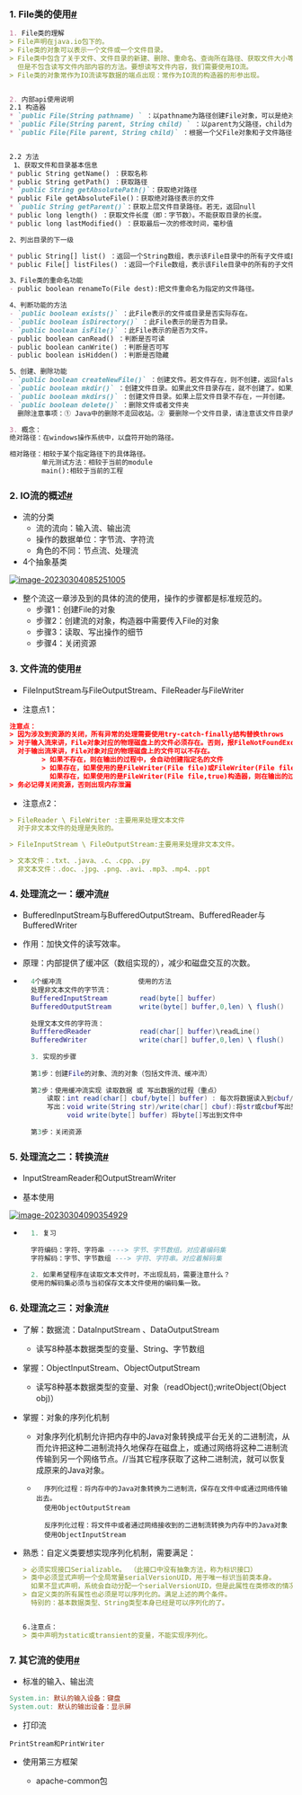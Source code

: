 ### 1. File类的使用[#](https://www.cnblogs.com/deyo/p/17496096.html#1-file%E7%B1%BB%E7%9A%84%E4%BD%BF%E7%94%A8)

```markdown
1. File类的理解
> File声明在java.io包下的。
> File类的对象可以表示一个文件或一个文件目录。
> File类中包含了关于文件、文件目录的新建、删除、重命名、查询所在路径、获取文件大小等方法。
  但是不包含读写文件内部内容的方法。要想读写文件内容，我们需要使用IO流。
> File类的对象常作为IO流读写数据的端点出现：常作为IO流的构造器的形参出现。


2. 内部api使用说明
2.1 构造器
* `public File(String pathname) ` ：以pathname为路径创建File对象，可以是绝对路径或者相对路径，如果pathname是相对路径，则默认的当前路径在系统属性user.dir中存储。
* `public File(String parent, String child) ` ：以parent为父路径，child为子路径创建File对象。
* `public File(File parent, String child)` ：根据一个父File对象和子文件路径创建File对象


2.2 方法
 1、获取文件和目录基本信息
* public String getName() ：获取名称
* public String getPath() ：获取路径
* `public String getAbsolutePath()`：获取绝对路径
* public File getAbsoluteFile()：获取绝对路径表示的文件
* `public String getParent()`：获取上层文件目录路径。若无，返回null
* public long length() ：获取文件长度（即：字节数）。不能获取目录的长度。
* public long lastModified() ：获取最后一次的修改时间，毫秒值

2、列出目录的下一级

* public String[] list() ：返回一个String数组，表示该File目录中的所有子文件或目录。
* public File[] listFiles() ：返回一个File数组，表示该File目录中的所有的子文件或目录。

3、File类的重命名功能
- public boolean renameTo(File dest):把文件重命名为指定的文件路径。

4、判断功能的方法
- `public boolean exists()` ：此File表示的文件或目录是否实际存在。
- `public boolean isDirectory()` ：此File表示的是否为目录。
- `public boolean isFile()` ：此File表示的是否为文件。
- public boolean canRead() ：判断是否可读
- public boolean canWrite() ：判断是否可写
- public boolean isHidden() ：判断是否隐藏

5、创建、删除功能
- `public boolean createNewFile()` ：创建文件。若文件存在，则不创建，返回false。
- `public boolean mkdir()` ：创建文件目录。如果此文件目录存在，就不创建了。如果此文件目录的上层目录不存在，也不创建。
- `public boolean mkdirs()` ：创建文件目录。如果上层文件目录不存在，一并创建。
- `public boolean delete()` ：删除文件或者文件夹
  删除注意事项：① Java中的删除不走回收站。② 要删除一个文件目录，请注意该文件目录内不能包含文件或者文件目录。

3. 概念：
绝对路径：在windows操作系统中，以盘符开始的路径。

相对路径：相较于某个指定路径下的具体路径。
        单元测试方法：相较于当前的module
        main():相较于当前的工程
```

### 2. IO流的概述[#](https://www.cnblogs.com/deyo/p/17496096.html#2-io%E6%B5%81%E7%9A%84%E6%A6%82%E8%BF%B0)

- 流的分类
    - 流的流向：输入流、输出流
    - 操作的数据单位：字节流、字符流
    - 角色的不同：节点流、处理流
- 4个抽象基类

[![image-20230304085251005](https://s2.loli.net/2023/06/21/OJmhaoijrgStWZH.png)](https://s2.loli.net/2023/06/21/OJmhaoijrgStWZH.png)

- 整个流这一章涉及到的具体的流的使用，操作的步骤都是标准规范的。
    - 步骤1：创建File的对象
    - 步骤2：创建流的对象，构造器中需要传入File的对象
    - 步骤3：读取、写出操作的细节
    - 步骤4：关闭资源

### 3. 文件流的使用[#](https://www.cnblogs.com/deyo/p/17496096.html#3-%E6%96%87%E4%BB%B6%E6%B5%81%E7%9A%84%E4%BD%BF%E7%94%A8)

- FileInputStream与FileOutputStream、FileReader与FileWriter
    
- 注意点1：
    

```cmake
注意点：
> 因为涉及到资源的关闭，所有异常的处理需要使用try-catch-finally结构替换throws
> 对于输入流来讲，File对象对应的物理磁盘上的文件必须存在。否则，报FileNotFoundException
  对于输出流来讲，File对象对应的物理磁盘上的文件可以不存在。
        > 如果不存在，则在输出的过程中，会自动创建指定名的文件
        > 如果存在，如果使用的是FileWriter(File file)或FileWriter(File file,false)构造器，则在输出的过程中，会覆盖已有的文件
          如果存在，如果使用的是FileWriter(File file,true)构造器，则在输出的过程中，会在现有文件末尾追加内容。
> 务必记得关闭资源，否则出现内存泄漏
```

- 注意点2：

```markdown
> FileReader \ FileWriter :主要用来处理文本文件
  对于非文本文件的处理是失败的。

> FileInputStream \ FileOutputStream:主要用来处理非文本文件。

> 文本文件：.txt、.java、.c、.cpp、.py
  非文本文件：.doc、.jpg、.png、.avi、.mp3、.mp4、.ppt
```

### 4. 处理流之一：缓冲流[#](https://www.cnblogs.com/deyo/p/17496096.html#4-%E5%A4%84%E7%90%86%E6%B5%81%E4%B9%8B%E4%B8%80%E7%BC%93%E5%86%B2%E6%B5%81)

- BufferedInputStream与BufferedOutputStream、BufferedReader与BufferedWriter
    
- 作用：加快文件的读写效率。
    
- 原理：内部提供了缓冲区（数组实现的），减少和磁盘交互的次数。
    
- ```lua
    4个缓冲流                   使用的方法
    处理非文本文件的字节流：
    BufferedInputStream        read(byte[] buffer)
    BufferedOutputStream       write(byte[] buffer,0,len) \ flush()
    
    处理文本文件的字符流：
    BuffferedReader            read(char[] buffer)\readLine()
    BufferedWriter             write(char[] buffer,0,len) \ flush()
    
    3. 实现的步骤
    
    第1步：创建File的对象、流的对象（包括文件流、缓冲流）
    
    第2步：使用缓冲流实现 读取数据 或 写出数据的过程（重点）
        读取：int read(char[] cbuf/byte[] buffer) : 每次将数据读入到cbuf/buffer数组中，并返回读入到数组中的字符的个数
        写出：void write(String str)/write(char[] cbuf):将str或cbuf写出到文件中
             void write(byte[] buffer) 将byte[]写出到文件中
    
    第3步：关闭资源
    ```
    

### 5. 处理流之二：转换流[#](https://www.cnblogs.com/deyo/p/17496096.html#5-%E5%A4%84%E7%90%86%E6%B5%81%E4%B9%8B%E4%BA%8C%E8%BD%AC%E6%8D%A2%E6%B5%81)

- InputStreamReader和OutputStreamWriter
    
- 基本使用
    

[![image-20230304090354929](https://s2.loli.net/2023/06/21/ufKSBelPWvE6GYD.png)](https://s2.loli.net/2023/06/21/ufKSBelPWvE6GYD.png)

- ```lua
    1. 复习
    
    字符编码：字符、字符串 ----> 字节、字节数组。对应着编码集
    字符解码：字节、字节数组 ---> 字符、字符串。对应着解码集
    
    2. 如果希望程序在读取文本文件时，不出现乱码，需要注意什么？
    使用的解码集必须与当初保存文本文件使用的编码集一致。
    ```
    

### 6. 处理流之三：对象流[#](https://www.cnblogs.com/deyo/p/17496096.html#6-%E5%A4%84%E7%90%86%E6%B5%81%E4%B9%8B%E4%B8%89%E5%AF%B9%E8%B1%A1%E6%B5%81)

- 了解：数据流：DataInputStream 、DataOutputStream
    
    - 读写8种基本数据类型的变量、String、字节数组
- 掌握：ObjectInputStream、ObjectOutputStream
    
    - 读写8种基本数据类型的变量、对象（readObject();writeObject(Object obj)）
- 掌握：对象的序列化机制
    
    - 对象序列化机制允许把内存中的Java对象转换成平台无关的二进制流，从而允许把这种二进制流持久地保存在磁盘上，或通过网络将这种二进制流传输到另一个网络节点。//当其它程序获取了这种二进制流，就可以恢复成原来的Java对象。
        
    - ```mipsasm
        序列化过程：将内存中的Java对象转换为二进制流，保存在文件中或通过网络传输出去。
        使用ObjectOutputStream
        
        反序列化过程：将文件中或者通过网络接收到的二进制流转换为内存中的Java对象
        使用ObjectInputStream
        ```
        
- 熟悉：自定义类要想实现序列化机制，需要满足：
    
    ```markdown
    > 必须实现接口Serializable。 （此接口中没有抽象方法，称为标识接口）
    > 类中必须显式声明一个全局常量serialVersionUID，用于唯一标识当前类本身。
      如果不显式声明，系统会自动分配一个serialVersionUID，但是此属性在类修改的情况下，可能被改变。不建议使用默认情况。
    > 自定义类的所有属性也必须是可以序列化的。满足上述的两个条件。
      特别的：基本数据类型、String类型本身已经是可以序列化的了。
    
    
    6.注意点：
    > 类中声明为static或transient的变量，不能实现序列化。
    ```
    

### 7. 其它流的使用[#](https://www.cnblogs.com/deyo/p/17496096.html#7-%E5%85%B6%E5%AE%83%E6%B5%81%E7%9A%84%E4%BD%BF%E7%94%A8)

- 标准的输入、输出流

```makefile
System.in: 默认的输入设备：键盘
System.out: 默认的输出设备：显示屏
```

- 打印流

```undefined
PrintStream和PrintWriter
```

- 使用第三方框架
    
    - apache-common包